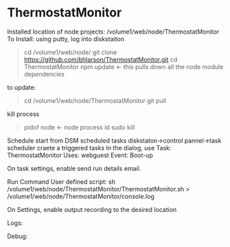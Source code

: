 ﻿# ThermostatMonitor
Installed location of node projects: /volume1/web/node/ThermostatMonitor
To Install:
using putty, log into diskstaiton
> cd /volume1/web/node/
> git clone https://github.com/bhlarson/ThermostatMonitor.git
> cd ThermostatMonitor
> npm update    <- this pulls down all the node module dependencies

to update:
> cd /volume1/web/node/ThermostatMonitor
> git pull

kill process
> pidof node  <-  node process id
> sudo kill <node process id>

Schedule start from DSM scheduled tasks
diskstaton->control pannel->task scheduler
craete a triggered tasks
In the dialog, use
Task: ThermostatMonitor
Uses: webguest
Event: Boot-up

On task settings, enable send run details email.

Run Command User defined script:
sh /volume1/web/node/ThermostatMonitor/ThermostatMonitor.sh > /volume1/web/node/ThermostatMonitor/console.log

On Settings, enable output recording to the desired location

Logs:

Debug:


